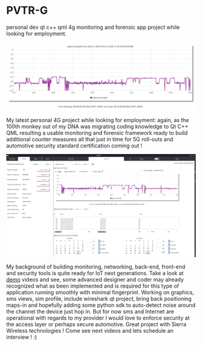 # PVTR-G
personal dev qt c++ qml 4g monitoring and forensic app project while looking for employment.

![Image of PVTR-G](https://github.com/packetqc/PVTR-G/blob/master/pvtr-g.png)

My latest personal 4G project while looking for employment: again, as the 100th monkey out of my DNA was migrating coding knowledge to Qt C++ QML resulting a usable monitoring and forensic framework ready to build additional counter measures all that just in time for 5G roll-outs and automotive security standard certification coming out ! 

![Image of STATS](https://github.com/packetqc/PVTR-G/blob/master/pvtr-g-stats.png)

My background of building monitoring, networking, back-end, front-end and security tools is quite ready for IoT next generations. Take a look at [demo](https://github.com/packetqc/PVTR-G/blob/master/pvtr-g.mp4) videos and see, some advanced designer and coder may already recognized what as been implemented and is required for this type of application running smoothly with minimal fingerprint. Working on graphics, sms views, sim profile, include wireshark qt project, bring back positioning maps-in  and hopefully adding some python sdk to auto-detect noise around the channel the device just hop in. But for now sms and Internet are operational with regards to my provider I would love to enforce security at the access layer or perhaps secure automotive. Great project with Sierra Wireless technologies ! Come see next videos and lets schedule an interview ! :)

